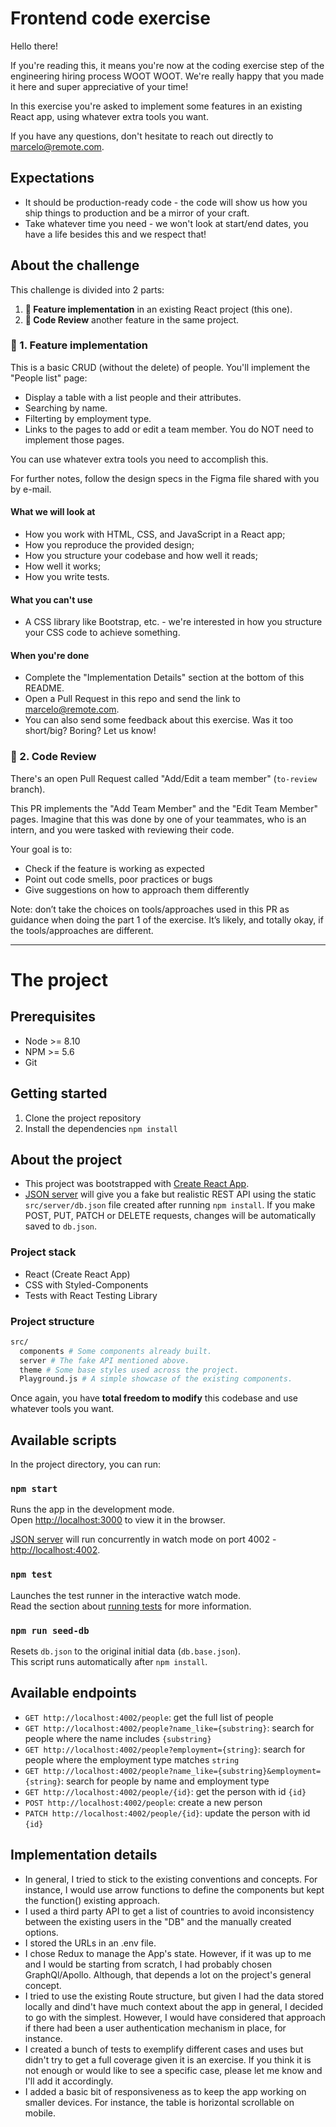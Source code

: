 # Frontend code exercise

Hello there!

If you're reading this, it means you're now at the coding exercise step of the engineering hiring process WOOT WOOT. We're really happy that you made it here and super appreciative of your time!

In this exercise you're asked to implement some features in an existing React app, using whatever extra tools you want.

If you have any questions, don't hesitate to reach out directly to marcelo@remote.com.

## Expectations

- It should be production-ready code - the code will show us how you ship things to production and be a mirror of your craft.
- Take whatever time you need - we won't look at start/end dates, you have a life besides this and we respect that!

## About the challenge

This challenge is divided into 2 parts:

1. **🚀 Feature implementation** in an existing React project (this one).
2. **👀 Code Review** another feature in the same project.

### 🚀 1. Feature implementation

This is a basic CRUD (without the delete) of people. You'll implement the "People list" page:

- Display a table with a list people and their attributes.
- Searching by name.
- Filterting by employment type.
- Links to the pages to add or edit a team member. You do NOT need to implement those pages.

You can use whatever extra tools you need to accomplish this.

For further notes, follow the design specs in the Figma file shared with you by e-mail.

#### What we will look at

- How you work with HTML, CSS, and JavaScript in a React app;
- How you reproduce the provided design;
- How you structure your codebase and how well it reads;
- How well it works;
- How you write tests.

#### What you can't use

- A CSS library like Bootstrap, etc. - we're interested in how you structure your CSS code to achieve something.

#### When you're done

- Complete the "Implementation Details" section at the bottom of this README.
- Open a Pull Request in this repo and send the link to marcelo@remote.com.
- You can also send some feedback about this exercise. Was it too short/big? Boring? Let us know!

### 👀 2. Code Review

There's an open Pull Request called "Add/Edit a team member" (`to-review` branch).

This PR implements the "Add Team Member" and the "Edit Team Member" pages. Imagine that this was done by one of your teammates, who is an intern, and you were tasked with reviewing their code.

Your goal is to:
- Check if the feature is working as expected
- Point out code smells, poor practices or bugs
- Give suggestions on how to approach them differently

Note: don’t take the choices on tools/approaches used in this PR as guidance when doing the part 1 of the exercise. It’s likely, and totally okay, if the tools/approaches are different.

---

# The project

## Prerequisites

- Node >= 8.10
- NPM >= 5.6
- Git

## Getting started

1. Clone the project repository
2. Install the dependencies `npm install`

## About the project

- This project was bootstrapped with [Create React App](https://github.com/facebook/create-react-app).
- [JSON server](https://github.com/typicode/json-server) will give you a fake but realistic REST API using the static `src/server/db.json` file created after running `npm install`. If you make POST, PUT, PATCH or DELETE requests, changes will be automatically saved to `db.json`.

### Project stack

- React (Create React App)
- CSS with Styled-Components
- Tests with React Testing Library

### Project structure

```bash
src/
  components # Some components already built.
  server # The fake API mentioned above.
  theme # Some base styles used across the project.
  Playground.js # A simple showcase of the existing components.
```

Once again, you have **total freedom to modify** this codebase and use whatever tools you want.

## Available scripts

In the project directory, you can run:

### `npm start`

Runs the app in the development mode.\
Open [http://localhost:3000](http://localhost:3000) to view it in the browser.

[JSON server](https://github.com/typicode/json-server) will run concurrently in watch mode on port 4002 - [http://localhost:4002](http://localhost:4002).

### `npm test`

Launches the test runner in the interactive watch mode.\
Read the section about [running tests](https://facebook.github.io/create-react-app/docs/running-tests) for more information.

### `npm run seed-db`

Resets `db.json` to the original initial data (`db.base.json`).\
This script runs automatically after `npm install`.

## Available endpoints

- `GET http://localhost:4002/people`: get the full list of people
- `GET http://localhost:4002/people?name_like={substring}`: search for people where the name includes `{substring}`
- `GET http://localhost:4002/people?employment={string}`: search for people where the employment type matches `string`
- `GET http://localhost:4002/people?name_like={substring}&employment={string}`: search for people by name and employment type
- `GET http://localhost:4002/people/{id}`: get the person with id `{id}`
- `POST http://localhost:4002/people`: create a new person
- `PATCH http://localhost:4002/people/{id}`: update the person with id `{id}`

## Implementation details

- In general, I tried to stick to the existing conventions and concepts. For instance, I would use arrow functions to define the components but kept the function() existing approach.
- I used a third party API to get a list of countries to avoid inconsistency between the existing users in the "DB" and the manually created options.
- I stored the URLs in an .env file.
- I chose Redux to manage the App's state. However, if it was up to me and I would be starting from scratch, I had probably chosen GraphQl/Apollo. Although, that depends a lot on the project's general concept.
- I tried to use the existing Route structure, but given I had the data stored locally and dind't have much context about the app in general, I decided to go with the simplest. However, I would have considered that approach if there had been a user authentication mechanism in place, for instance.
- I created a bunch of tests to exemplify different cases and uses but didn't try to get a full coverage given it is an exercise. If you think it is not enough or would like to see a specific case, please let me know and I'll add it accordingly.
- I added a basic bit of responsiveness as to keep the app working on smaller devices. For instance, the table is horizontal scrollable on mobile.